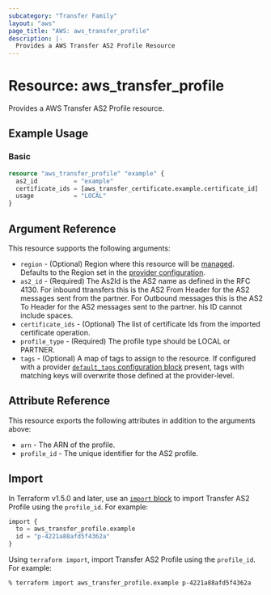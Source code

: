 ```yaml
---
subcategory: "Transfer Family"
layout: "aws"
page_title: "AWS: aws_transfer_profile"
description: |-
  Provides a AWS Transfer AS2 Profile Resource
---
```


# Resource: aws_transfer_profile

Provides a AWS Transfer AS2 Profile resource.

## Example Usage

### Basic

```terraform
resource "aws_transfer_profile" "example" {
  as2_id          = "example"
  certificate_ids = [aws_transfer_certificate.example.certificate_id]
  usage           = "LOCAL"
}
```

## Argument Reference

This resource supports the following arguments:

* `region` - (Optional) Region where this resource will be [managed](https://docs.aws.amazon.com/general/latest/gr/rande.html#regional-endpoints). Defaults to the Region set in the [provider configuration](https://registry.terraform.io/providers/hashicorp/aws/latest/docs#aws-configuration-reference).
* `as2_id` - (Required) The As2Id is the AS2 name as defined in the RFC 4130. For inbound ttransfers this is the AS2 From Header for the AS2 messages sent from the partner. For Outbound messages this is the AS2 To Header for the AS2 messages sent to the partner. his ID cannot include spaces.
* `certificate_ids` - (Optional) The list of certificate Ids from the imported certificate operation.
* `profile_type` - (Required) The profile type should be LOCAL or PARTNER.
* `tags` - (Optional) A map of tags to assign to the resource. If configured with a provider [`default_tags` configuration block](https://registry.terraform.io/providers/hashicorp/aws/latest/docs#default_tags-configuration-block) present, tags with matching keys will overwrite those defined at the provider-level.

## Attribute Reference

This resource exports the following attributes in addition to the arguments above:

* `arn` - The ARN of the profile.
* `profile_id`  - The unique identifier for the AS2 profile.

## Import

In Terraform v1.5.0 and later, use an [`import` block](https://developer.hashicorp.com/terraform/language/import) to import Transfer AS2 Profile using the `profile_id`. For example:

```terraform
import {
  to = aws_transfer_profile.example
  id = "p-4221a88afd5f4362a"
}
```

Using `terraform import`, import Transfer AS2 Profile using the `profile_id`. For example:

```console
% terraform import aws_transfer_profile.example p-4221a88afd5f4362a
```
